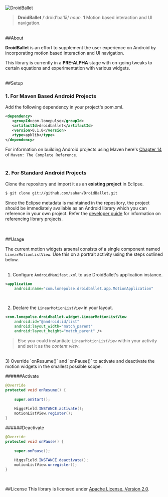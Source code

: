 ![DroidBallet](https://raw.github.com/sahan/DroidBallet/master/logo.png)

> **DroidBallet** /'drȯid'ba'lā/ <em>noun.</em> **1** Motion based interaction and UI navigation. 

<br/>
##About

**DroidBallet** is an effort to supplement the user experience on Android by incorporating motion based 
interaction and UI navigation.   
   
This library is currently in a **PRE-ALPHA** stage with on-going tweaks to certain equations and experimentation 
with various widgets.   
<br/>

##Setup

### 1. For Maven Based Android Projects

Add the following dependency in your project's pom.xml.

```xml
<dependency>
   <groupId>com.lonepulse</groupId>
   <artifactId>droidballet</artifactId>
   <version>0.1.0</version>
   <type>apklib</type>
</dependency>
```

For information on building Android projects using Maven here's [Chapter 14](http://www.sonatype.com/books/mvnref-book/reference/android-dev.html) of `Maven: The Complete Reference`.   
<br/>   

### 2. For Standard Android Projects

Clone the repository and import it as an **existing project** in Eclipse.

```bash
$ git clone git://github.com/sahan/DroidBallet.git
```

Since the Eclipse metadata is maintained in the repository, the project should be immediately available as an Android library which you can reference in your own project. Refer the 
[developer guide](http://developer.android.com/tools/projects/projects-eclipse.html#ReferencingLibraryProject) for information on referencing library projects.   
<br/><br/>

##Usage

The current motion widgets arsenal consists of a single component named `LinearMotionListView`. 
Use this on a portrait activity using the steps outlined below.   
<br/>   

1) Configure `AndroidManifest.xml` to use DroidBallet's application instance.   

```xml
<application 
	android:name="com.lonepulse.droidballet.app.MotionApplication"
```   
<br/>

2) Declare the `LinearMotionListView` in your layout.

```xml
<com.lonepulse.droidballet.widget.LinearMotionListView
	android:id="@android:id/list"
    android:layout_width="match_parent"
    android:layout_height="match_parent" />
```  
> Else you could instantiate `LinearMotionListView` within your activity and set it as the *content view*.
 
<br/>
3) Override `onResume()` and `onPause()` to activate and deactivate the motion widgets in the smallest possible scope.

######Activate 
```java
@Override
protected void onResume() {
	
	super.onStart();
		
	HiggsField.INSTANCE.activate();
	motionListView.register();
}
```

######Deactivate 
```java
@Override
protected void onPause() {
	
	super.onPause();
		
	HiggsField.INSTANCE.deactivate();
	motionListView.unregister();
}
```   
<br/>

##License
This library is licensed under [Apache License, Version 2.0](http://www.apache.org/licenses/LICENSE-2.0.html).

